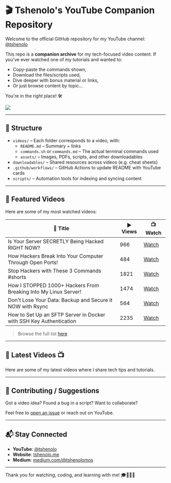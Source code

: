 # 🎬 Tshenolo's YouTube Companion Repository

Welcome to the official GitHub repository for my YouTube channel: [@tshenolo](https://www.youtube.com/@tshenolo)

This repo is a **companion archive** for my tech-focused video content. If you've ever watched one of my tutorials and wanted to:

- Copy-paste the commands shown,
- Download the files/scripts used,
- Dive deeper with bonus material or links,
- Or just browse content by topic…

You're in the right place! 🛠️

[<img src="https://custom-icon-badges.demolab.com/badge/-Subscribe%20For%20More-red?style=for-the-badge&logo=video&logoColor=white"/>](https://www.youtube.com/@tshenolo?sub_confirmation=1)

---

## 📁 Structure

- `videos/` – Each folder corresponds to a video, with:
  - `README.md` – Summary + links
  - `commands.sh` or `commands.md` – The actual terminal commands used
  - `assets/` – Images, PDFs, scripts, and other downloadables
- `downloadables/` – Shared resources across videos (e.g. cheat sheets)
- `.github/workflows/` – GitHub Actions to update README with YouTube cards
- `scripts/` – Automation tools for indexing and syncing content

---

## 🔗 Featured Videos

Here are some of my most watched videos:

| 🔗 Title | ▶️ Views | 📺 Watch |
|---------|----------|--------|
| Is Your Server SECRETLY Being Hacked RIGHT NOW? | 966 | [Watch](https://www.youtube.com/watch?v=zfuV2NKSSu8) |
| How Hackers Break Into Your Computer Through Open Ports! | 484 | [Watch](https://www.youtube.com/watch?v=mRhWGKAIq50) |
| Stop Hackers with These 3 Commands #shorts | 1821 | [Watch](https://www.youtube.com/watch?v=nx1O3gHXIeQ) |
| How I STOPPED 1000+ Hackers From Breaking Into My Linux Server! | 1474 | [Watch](https://www.youtube.com/watch?v=F8htWR_scRo) |
| Don't Lose Your Data: Backup and Secure it NOW with Rsync | 564 | [Watch](https://www.youtube.com/watch?v=Vl9zv8rv-aM) |
| How to Set Up an SFTP Server in Docker with SSH Key Authentication | 2235 | [Watch](https://www.youtube.com/watch?v=YWaSJ3fiQhE) |


> Browse the full list [here](./videos/)

---

## 🚀 Latest Videos 📺

Here are some of my latest videos where I share tech tips and tutorials.
<!-- BEGIN YOUTUBE-CARDS -->
<!-- END YOUTUBE-CARDS -->


---

## 💬 Contributing / Suggestions

Got a video idea? Found a bug in a script? Want to collaborate?

Feel free to [open an issue](https://github.com/tshenolo/youtube/issues) or reach out on YouTube.

---

## 📬 Stay Connected

- **YouTube**: [@tshenolo](https://www.youtube.com/@tshenolo)
- **Website**: [tshenolo.me](https://tshenolo.me)
- **Medium**: [medium.com/@tshenolomos](https://medium.com/@tshenolomos)

---

Thank you for watching, coding, and learning with me! 🎓👨🏾‍💻
